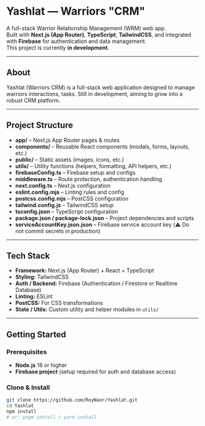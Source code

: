 # Yashlat — Warriors "CRM"

A full-stack Warrior Relationship Management (WRM) web app.  
Built with **Next.js (App Router)**, **TypeScript**, **TailwindCSS**, and integrated with **Firebase** for authentication and data management.  
This project is currently **in development**.

---

##  About

Yashlat (Warriors CRM) is a full-stack web application designed to manage warriors interactions, tasks. Still in development, aiming to grow into a robust CRM platform.

---

##  Project Structure

- **app/** – Next.js App Router pages & routes  
- **components/** – Reusable React components (modals, forms, layouts, etc.)  
- **public/** – Static assets (images, icons, etc.)  
- **utils/** – Utility functions (helpers, formatting, API helpers, etc.)  
- **firebaseConfig.ts** – Firebase setup and configs  
- **middleware.ts** – Route protection, authentication handling  
- **next.config.ts** – Next.js configuration  
- **eslint.config.mjs** – Linting rules and config  
- **postcss.config.mjs** – PostCSS configuration  
- **tailwind.config.js** – TailwindCSS setup  
- **tsconfig.json** – TypeScript configuration  
- **package.json / package-lock.json** – Project dependencies and scripts  
- **serviceAccountKey.json.json** – Firebase service account key (⚠️ Do not commit secrets in production)

---

##  Tech Stack

- **Framework:** Next.js (App Router) + React + TypeScript  
- **Styling:** TailwindCSS  
- **Auth / Backend:** Firebase (Authentication / Firestore or Realtime Database)  
- **Linting:** ESLint  
- **PostCSS:** For CSS transformations  
- **State / Utils:** Custom utility and helper modules in `utils/`

---

##  Getting Started

### Prerequisites

- **Node.js** 18 or higher  
- **Firebase project** (setup required for auth and database access)

### Clone & Install

```bash
git clone https://github.com/RoyNaor/Yashlat.git
cd Yashlat
npm install
# or: pnpm install / yarn install
